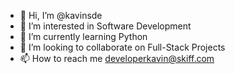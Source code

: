 - 👋 Hi, I’m @kavinsde
- 👀 I’m interested in Software Development
- 🌱 I’m currently learning Python
- 💞️ I’m looking to collaborate on Full-Stack Projects
- 📫 How to reach me developerkavin@skiff.com

<!---
kavinsde/kavinsde is a ✨ special ✨ repository because its `README.md` (this file) appears on your GitHub profile.
You can click the Preview link to take a look at your changes.
--->
